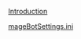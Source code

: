 [Introduction](http://code.google.com/p/magebot/wiki/Introduction)

[mageBotSettings.ini](http://code.google.com/p/magebot/wiki/mageBotSettings)